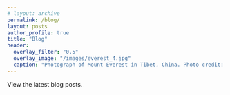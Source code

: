 ```yaml
---
# layout: archive
permalink: /blog/
layout: posts
author_profile: true
title: "Blog"
header:
  overlay_filter: "0.5"
  overlay_image: "/images/everest_4.jpg"
  caption: "Photograph of Mount Everest in Tibet, China. Photo credit: [**Erika Krause**](https://pixabay.com/users/eknbg-10500861/)"
---
```


View the latest blog posts.

